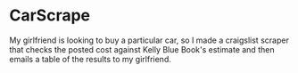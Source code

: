 # CarScrape
My girlfriend is looking to buy a particular car, so I made a craigslist scraper that checks the posted cost against Kelly Blue Book's estimate and then emails a table of the results to my girlfriend.
